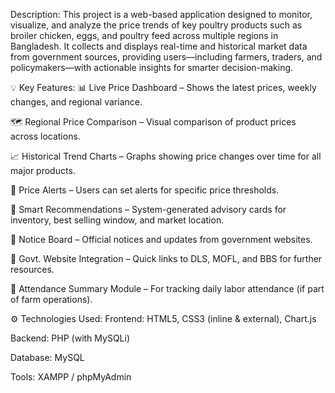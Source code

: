 Description:
This project is a web-based application designed to monitor, visualize, and analyze the price trends of key poultry products such as broiler chicken, eggs, and poultry feed across multiple regions in Bangladesh. It collects and displays real-time and historical market data from government sources, providing users—including farmers, traders, and policymakers—with actionable insights for smarter decision-making.

💡 Key Features:
📊 Live Price Dashboard – Shows the latest prices, weekly changes, and regional variance.

🗺️ Regional Price Comparison – Visual comparison of product prices across locations.

📈 Historical Trend Charts – Graphs showing price changes over time for all major products.

📢 Price Alerts – Users can set alerts for specific price thresholds.

🧠 Smart Recommendations – System-generated advisory cards for inventory, best selling window, and market location.

📝 Notice Board – Official notices and updates from government websites.

🔗 Govt. Website Integration – Quick links to DLS, MOFL, and BBS for further resources.

👥 Attendance Summary Module – For tracking daily labor attendance (if part of farm operations).

⚙️ Technologies Used:
Frontend: HTML5, CSS3 (inline & external), Chart.js

Backend: PHP (with MySQLi)

Database: MySQL

Tools: XAMPP / phpMyAdmin
